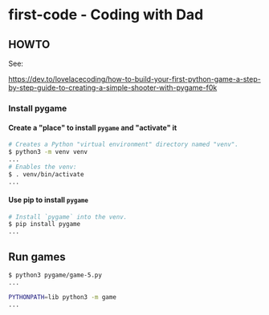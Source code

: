 # first-code - Coding with Dad

## HOWTO

See:

https://dev.to/lovelacecoding/how-to-build-your-first-python-game-a-step-by-step-guide-to-creating-a-simple-shooter-with-pygame-f0k

### Install pygame

#### Create a "place" to install `pygame` and "activate" it

```bash
# Creates a Python "virtual environment" directory named "venv".
$ python3 -m venv venv
...
# Enables the venv:
$ . venv/bin/activate
...
```

#### Use pip to install `pygame`

```bash
# Install `pygame` into the venv.
$ pip install pygame
...
```

## Run games

```bash
$ python3 pygame/game-5.py
...
```

```bash
PYTHONPATH=lib python3 -m game
...
```
